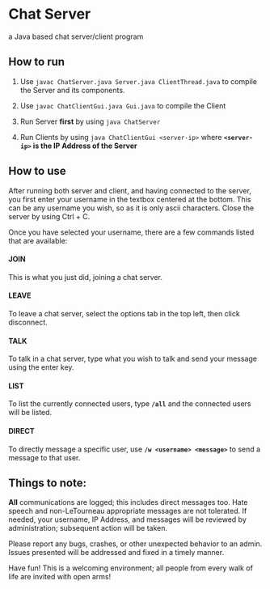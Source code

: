 # Chat Server
 a Java based chat server/client program

## How to run

1. Use `javac ChatServer.java Server.java ClientThread.java` to compile the Server and its components.

2. Use `javac ChatClientGui.java Gui.java` to compile the Client

3. Run Server **first** by using `java ChatServer`

4. Run Clients by using `java ChatClientGui <server-ip>` where **`<server-ip>` is the IP Address of the Server**


## How to use

After running both server and client, and having connected to the server, you first enter your username in the textbox centered at the bottom.
This can be any username you wish, so as it is only ascii characters.
Close the server by using Ctrl + C.

Once you have selected your username, there are a few commands listed that are available:

#### **JOIN**
This is what you just did, joining a chat server.

#### **LEAVE**
To leave a chat server, select the options tab in the top left, then click disconnect.

#### **TALK**
To talk in a chat server, type what you wish to talk and send your message using the enter key.

#### **LIST**
To list the currently connected users, type **`/all`** and the connected users will be listed.

#### **DIRECT**
To directly message a specific user, use **`/w <username> <message>`** to send a message to that user.


## Things to note:
**All** communications are logged; this includes direct messages too. Hate speech and non-LeTourneau appropriate messages are not tolerated. If needed, your username, IP Address, and messages will be reviewed by administration; subsequent action will be taken.

Please report any bugs, crashes, or other unexpected behavior to an admin. Issues presented will be addressed and fixed in a timely manner.

Have fun! This is a welcoming environment; all people from every walk of life are invited with open arms!